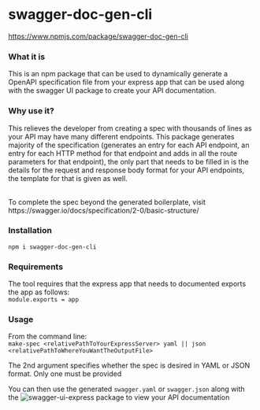 # swagger-doc-gen-cli

https://www.npmjs.com/package/swagger-doc-gen-cli

### What it is

This is an npm package that can be used to dynamically generate a OpenAPI specification file from your express app that can be used along with the swagger UI package to create your API documentation. 

### Why use it?
This relieves the developer from creating a spec with thousands of lines as your API may have many different endpoints. This package generates majority of the specification (generates an entry for each API endpoint, an entry for each HTTP method for that endpoint and adds in all the route parameters for that endpoint), the only part that needs to be filled in is the details for the request and response body format for your API endpoints, the template for that is given as well.

<br/>
To complete the spec beyond the generated boilerplate, visit https://swagger.io/docs/specification/2-0/basic-structure/

### Installation

```npm i swagger-doc-gen-cli```

### Requirements
The tool requires that the express app that needs to documented exports the app as follows: <br/>
```module.exports = app```

### Usage
From the command line: <br/>
```make-spec <relativePathToYourExpressServer> yaml || json <relativePathToWhereYouWantTheOutputFile>```

The 2nd argument specifies whether the spec is desired in YAML or JSON format. Only one must be provided

You can then use the generated ```swagger.yaml``` or ```swagger.json``` along with the ![swagger-ui-express package](https://www.npmjs.com/package/swagger-ui-express) to view your API documentation
